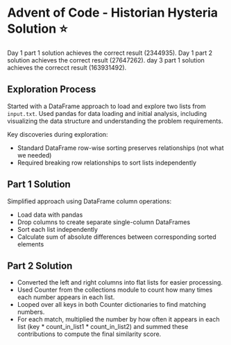 # Advent of Code - Historian Hysteria Solution :star:

Day 1 part 1 solution achieves the correct result (2344935).
Day 1 part 2 solution achieves the correct result (27647262).
day 3 part 1 solution achieves the correcct result (163931492).


## Exploration Process
Started with a DataFrame approach to load and explore two lists from `input.txt`. Used pandas for data loading and initial analysis, including visualizing the data structure and understanding the problem requirements.

Key discoveries during exploration:
- Standard DataFrame row-wise sorting preserves relationships (not what we needed)
- Required breaking row relationships to sort lists independently

## Part 1 Solution
Simplified approach using DataFrame column operations:
- Load data with pandas
- Drop columns to create separate single-column DataFrames
- Sort each list independently 
- Calculate sum of absolute differences between corresponding sorted elements

## Part 2 Solution
- Converted the left and right columns into flat lists for easier processing.
- Used Counter from the collections module to count how many times each number appears in each list.
- Looped over all keys in both Counter dictionaries to find matching numbers.
- For each match, multiplied the number by how often it appears in each list (key * count_in_list1 * count_in_list2) and summed these contributions to compute the final similarity score.


